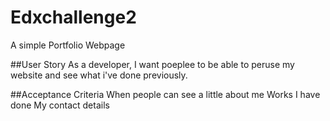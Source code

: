 # Edxchallenge2
A simple Portfolio Webpage

##User Story
As a developer, I want poeplee to be
able to peruse my website and see what
i've done previously.

##Acceptance Criteria
When people can see a little about me
Works I have done
My contact details
